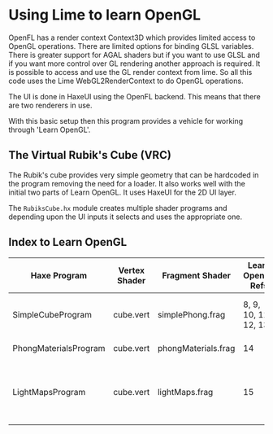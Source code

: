 # Using Lime to learn OpenGL

OpenFL has a render context Context3D which provides limited access to OpenGL operations. There are limited options for binding GLSL variables. There is greater support for AGAL shaders but if you want to use GLSL and if you want more control over GL rendering another approach is required. It is possible to access and use the GL render context from lime. So all this code uses the Lime WebGL2RenderContext to do OpenGL operations.

The UI is done in HaxeUI using the OpenFL backend. This means that there are two renderers in use.

With this basic setup then this program provides a vehicle for working through 'Learn OpenGL'.

## The Virtual Rubik's Cube (VRC)

The Rubik's cube provides very simple geometry that can be hardcoded in the program removing the need for a loader. It also works well with the initial two parts of Learn OpenGL. It uses HaxeUI for the 2D UI layer.

The `RubiksCube.hx` module creates multiple shader programs and depending upon the UI inputs it selects and uses the appropriate one.

## Index to Learn OpenGL

|Haxe Program|Vertex Shader|Fragment Shader|Learn OpenGL Refs|UI Options|
|-|-|-|-|-|
|SimpleCubeProgram|cube.vert|simplePhong.frag|8, 9, 10, 11, 12, 13|Simple lighting, Use Simple Texture|
|PhongMaterialsProgram|cube.vert|phongMaterials.frag|14|Use Phong Materials|
|LightMapsProgram|cube.vert|lightMaps.frag|15|3-component Phong lighting, Use Light Maps|